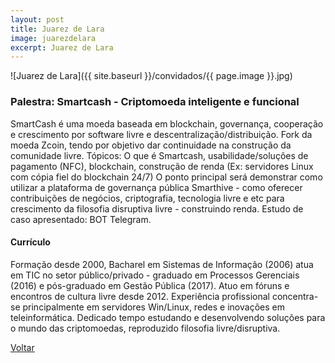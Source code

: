 ```yaml
---
layout: post
title: Juarez de Lara
image: juarezdelara
excerpt: Juarez de Lara
---
```

![Juarez de Lara]({{ site.baseurl }}/convidados/{{ page.image }}.jpg)

### Palestra: Smartcash - Criptomoeda inteligente e funcional

SmartCash é uma moeda baseada em blockchain, governança, cooperação e crescimento por software livre e descentralização/distribuição. Fork da moeda Zcoin, tendo por objetivo dar continuidade na construção da comunidade livre. Tópicos: O que é Smartcash, usabilidade/soluções de pagamento (NFC), blockchain, construção de renda (Ex: servidores Linux com cópia fiel do blockchain 24/7) O ponto principal será demonstrar como utilizar a plataforma de governança pública Smarthive - como oferecer contribuições de negócios, criptografia, tecnologia livre e etc para crescimento da filosofia disruptiva livre - construindo renda. Estudo de caso apresentado: BOT Telegram.

#### Currículo

Formação desde 2000, Bacharel em Sistemas de Informação (2006) atua em TIC no setor público/privado - graduado em Processos Gerenciais (2016) e pós-graduado em Gestão Pública (2017). Atuo em fóruns e encontros de cultura livre desde 2012. Experiência profissional concentra-se principalmente em servidores Win/Linux, redes e inovações em teleinformática. Dedicado tempo estudando e desenvolvendo soluções para o mundo das criptomoedas, reproduzido filosofia livre/disruptiva.

<a href="{{ site.baseurl }}/index.html">Voltar</a>
